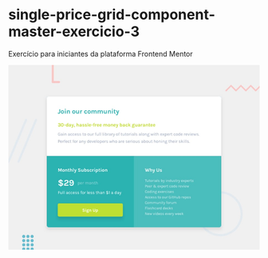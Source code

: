 # single-price-grid-component-master-exercicio-3

Exercício para iniciantes da plataforma Frontend Mentor

![Design preview for the Single price grid component coding challenge](./design/desktop-preview.jpg)
